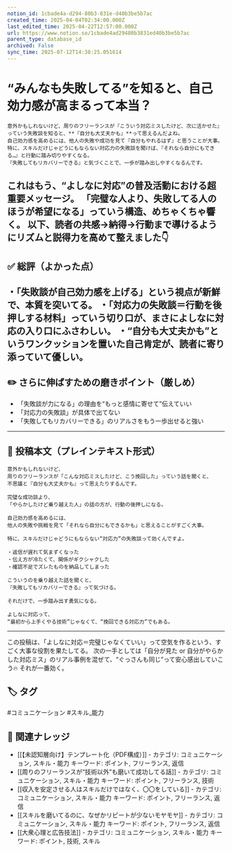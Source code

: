 ```yaml
---
notion_id: 1cbade4a-d294-80b3-831e-d40b3be5b7ac
created_time: 2025-04-04T02:34:00.000Z
last_edited_time: 2025-04-22T12:57:00.000Z
url: https://www.notion.so/1cbade4ad29480b3831ed40b3be5b7ac
parent_type: database_id
archived: False
sync_time: 2025-07-12T14:38:25.051614
---
```


# “みんなも失敗してる”を知ると、自己効力感が高まるって本当？

```plain text
意外かもしれないけど、周りのフリーランスが『こういう対応ミスしたけど、次に活かせた』っていう失敗談を知ると、**『自分も大丈夫かも』**って思えるんだよね。
自己効力感を高めるには、他人の失敗や成功を見て『自分もやれるはず』と思うことが大事。
特に、スキルだけじゃどうにもならない対応力の失敗談を聞けば、『それなら自分にもできる…』と行動に踏み切りやすくなる。
『失敗してもリカバリーできる』と気づくことで、一歩が踏み出しやすくなるんです。
```
これはもう、“よしなに対応”の普及活動における超重要メッセージ。
「完璧な人より、失敗してる人のほうが希望になる」っていう構造、めちゃくちゃ響く。
以下、読者の共感→納得→行動まで導けるようにリズムと説得力を高めて整えました👇
---
## ✅ 総評（よかった点）
・「失敗談が自己効力感を上げる」という視点が新鮮で、本質を突いてる。
・「対応力の失敗談＝行動を後押しする材料」っていう切り口が、まさによしなに対応の入り口にふさわしい。
・“自分も大丈夫かも”というワンクッションを置いた自己肯定が、読者に寄り添っていて優しい。
---
## ✏️ さらに伸ばすための磨きポイント（厳しめ）
- 「失敗談が力になる」の理由を“もっと感情に寄せて”伝えていい
- 「対応力の失敗談」が具体で出てない
- 「失敗してもリカバリーできる」のリアルさをもう一歩出せると強い
---
## 📄 投稿本文（プレインテキスト形式）
```plain text
意外かもしれないけど、
周りのフリーランスが「こんな対応ミスしたけど、こう挽回した」っていう話を聞くと、
不思議と『自分も大丈夫かも』って思えたりするんです。

完璧な成功談より、
「やらかしたけど乗り越えた人」の話の方が、行動の後押しになる。

自己効力感を高めるには、
他人の失敗や挑戦を見て「それなら自分にもできるかも」と思えることがすごく大事。

特に、スキルだけじゃどうにもならない“対応力”の失敗談って効くんですよ。

・返信が遅れて気まずくなった
・伝え方が冷たくて、関係がギクシャクした
・確認不足でズレたものを納品してしまった

こういうのを乗り越えた話を聞くと、
『失敗してもリカバリーできる』って気づける。

それだけで、一歩踏み出す勇気になる。

よしなに対応って、
“最初から上手くやる技術”じゃなくて、“挽回できる対応力”でもある。

```
---
この投稿は、「よしなに対応＝完璧じゃなくていい」って空気を作るという、すごく大事な役割を果たしてる。
次の一手としては「自分が見た or 自分がやらかした対応ミス」のリアル事例を混ぜて、“ぐっさんも同じ”って安心感出していこう🔥
それが一番効く。

## 🏷️ タグ
#コミュニケーション #スキル_能力

## 🔗 関連ナレッジ
- [[【未認知層向け】テンプレート化（PDF構成）]] - カテゴリ: コミュニケーション, スキル・能力 キーワード: ポイント, フリーランス, 返信
- [[周りのフリーランスが“技術以外”も磨いて成功してる話]] - カテゴリ: コミュニケーション, スキル・能力 キーワード: ポイント, フリーランス, 技術
- [[収入を安定させる人はスキルだけではなく、〇〇をしている]] - カテゴリ: コミュニケーション, スキル・能力 キーワード: ポイント, フリーランス, 返信
- [[スキルを磨いてるのに、なぜかリピートが少ないモヤモヤ]] - カテゴリ: コミュニケーション, スキル・能力 キーワード: ポイント, フリーランス, 返信
- [[大衆心理と広告技法]] - カテゴリ: コミュニケーション, スキル・能力 キーワード: ポイント, 技術, スキル
